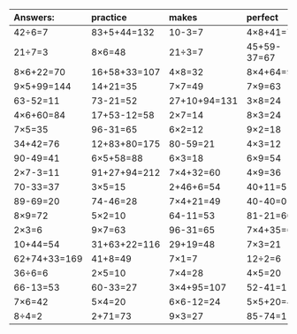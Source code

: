| Answers: | practice | makes | perfect | ! |
| :--- | :--- | :--- | :--- | :--- |
| 42÷6=7 | 83+5+44=132 | 10-3=7 | 4×8+41=73 | 9×8=72 | 
| 21÷7=3 | 8×6=48 | 21÷3=7 | 45+59-37=67 | 85+23-43=65 | 
| 8×6+22=70 | 16+58+33=107 | 4×8=32 | 8×4+64=96 | 9×4-2=34 | 
| 9×5+99=144 | 14+21=35 | 7×7=49 | 7×9=63 | 2×4=8 | 
| 63-52=11 | 73-21=52 | 27+10+94=131 | 3×8=24 | 40+3=43 | 
| 4×6+60=84 | 17+53-12=58 | 2×7=14 | 8×3=24 | 5×5=25 | 
| 7×5=35 | 96-31=65 | 6×2=12 | 9×2=18 | 5×8=40 | 
| 34+42=76 | 12+83+80=175 | 80-59=21 | 4×3=12 | 3×3=9 | 
| 90-49=41 | 6×5+58=88 | 6×3=18 | 6×9=54 | 15+24=39 | 
| 2×7-3=11 | 91+27+94=212 | 7×4+32=60 | 4×9=36 | 3×6-4=14 | 
| 70-33=37 | 3×5=15 | 2+46+6=54 | 40+11=51 | 13+73+80=166 | 
| 89-69=20 | 74-46=28 | 7×4+21=49 | 40-40=0 | 9×4-13=23 | 
| 8×9=72 | 5×2=10 | 64-11=53 | 81-21=60 | 9×9+27=108 | 
| 2×3=6 | 9×7=63 | 96-31=65 | 7×4+35=63 | 82+70+45=197 | 
| 10+44=54 | 31+63+22=116 | 29+19=48 | 7×3=21 | 2×6=12 | 
| 62+74+33=169 | 41+8=49 | 7×1=7 | 12÷2=6 | 4×7-26=2 | 
| 36÷6=6 | 2×5=10 | 7×4=28 | 4×5=20 | 3×7=21 | 
| 66-13=53 | 60-33=27 | 3×4+95=107 | 52-41=11 | 9×6=54 | 
| 7×6=42 | 5×4=20 | 6×6-12=24 | 5×5+20=45 | 45÷9=5 | 
| 8÷4=2 | 2+71=73 | 9×3=27 | 85-74=11 | 8×5=40 | 
